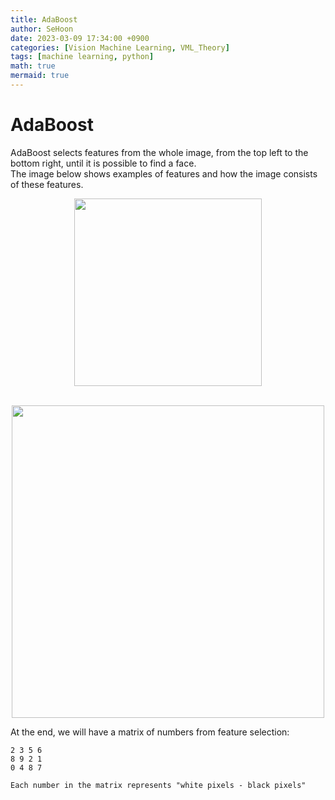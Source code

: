 ```yaml
---
title: AdaBoost
author: SeHoon
date: 2023-03-09 17:34:00 +0900
categories: [Vision Machine Learning, VML_Theory]
tags: [machine learning, python]
math: true
mermaid: true
---
```


# AdaBoost

AdaBoost selects features from the whole image, from the top left to the bottom right, until it is possible to find a face.<br>
The image below shows examples of features and how the image consists of these features.<br>
<center>

<img src="https://user-images.githubusercontent.com/28240052/222947707-6382c837-614f-4b9c-a55e-3ba3fa1c827d.png" width=300px height=300px><br>
<br>

<img src="https://user-images.githubusercontent.com/28240052/222949169-c22d51bf-18b8-4427-9b22-f4dc956b8c82.png" width=500px height=500px><br>
</center>

At the end, we will have a matrix of numbers from feature selection:<br>


```
2 3 5 6
8 9 2 1
0 4 8 7

Each number in the matrix represents "white pixels - black pixels"
```


